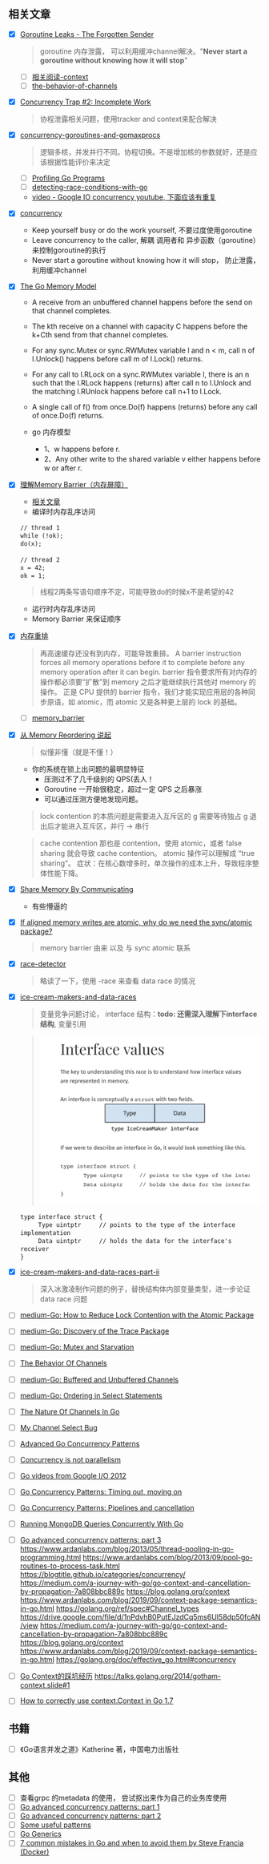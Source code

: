 ## 相关文章
- [X] [Goroutine Leaks - The Forgotten Sender](https://www.ardanlabs.com/blog/2018/11/goroutine-leaks-the-forgotten-sender.html)
  > goroutine 内存泄露， 可以利用缓冲channel解决。"**Never start a goroutine without knowing how it will stop**"
  - [ ] [相关阅读-context](https://blog.golang.org/context)
  - [ ] [the-behavior-of-channels](https://www.ardanlabs.com/blog/2017/10/the-behavior-of-channels.html)
- [X] [Concurrency Trap #2: Incomplete Work](https://www.ardanlabs.com/blog/2019/04/concurrency-trap-2-incomplete-work.html)
  > 协程泄露相关问题，使用tracker and context来配合解决
- [X] [concurrency-goroutines-and-gomaxprocs](https://www.ardanlabs.com/blog/2014/01/concurrency-goroutines-and-gomaxprocs.html)
  > 逻辑多核，并发并行不同。协程切换。不是增加核的参数就好，还是应该根据性能评价来决定 
  - [ ] [Profiling Go Programs](https://blog.golang.org/pprof)
  - [ ] [detecting-race-conditions-with-go](https://www.ardanlabs.com/blog/2013/09/detecting-race-conditions-with-go.html)
  - [video - Google IO concurrency youtube, 下面应该有重复](https://www.youtube.com/watch?v=f6kdp27TYZs)
- [X] [concurrency](https://dave.cheney.net/practical-go/presentations/qcon-china.html#_concurrency)
  - Keep yourself busy or do the work yourself, 不要过度使用goroutine
  - Leave concurrency to the caller, 解耦 调用者和 异步函数（goroutine）来控制goroutine的执行
  - Never start a goroutine without knowing how it will stop， 防止泄露，利用缓冲channel
- [X] [The Go Memory Model](https://golang.org/ref/mem)
  - A receive from an unbuffered channel happens before the send on that channel completes.
  - The kth receive on a channel with capacity C happens before the k+Cth send from that channel completes.
  - For any sync.Mutex or sync.RWMutex variable l and n < m, call n of l.Unlock() happens before call m of l.Lock() returns.
  - For any call to l.RLock on a sync.RWMutex variable l, there is an n such that the l.RLock happens (returns) after call n to l.Unlock and the matching l.RUnlock happens before call n+1 to l.Lock.
  - A single call of f() from once.Do(f) happens (returns) before any call of once.Do(f) returns.
    
  - go 内存模型
	- 1、w happens before r.
	- 2、Any other write to the shared variable v either happens before w or after r.
- [X] [理解Memory Barrier（内存屏障）](https://blog.csdn.net/caoshangpa/article/details/78853919)
  - [相关文章](https://blog.csdn.net/world_hello_100/article/details/50131497)
  - 编译时内存乱序访问
  ```
  // thread 1
  while (!ok);
  do(x);
  
  // thread 2
  x = 42;
  ok = 1;
  ```
  > 线程2两条写语句顺序不定，可能导致do的时候x不是希望的42
  - 运行时内存乱序访问
  - Memory Barrier 来保证顺序

- [X] [内存重排](https://blog.csdn.net/qcrao/article/details/92759907)
  > 再高速缓存还没有到内存，可能导致重排。
  A barrier instruction forces all memory operations before it to complete before any memory operation after it can begin.
  barrier 指令要求所有对内存的操作都必须要“扩散”到 memory 之后才能继续执行其他对 memory 的操作。
  正是 CPU 提供的 barrier 指令，我们才能实现应用层的各种同步原语，如 atomic，而 atomic 又是各种更上层的 lock 的基础。
  - [ ] [memory_barrier](https://github.com/cch123/golang-notes/blob/master/memory_barrier.md)
- [X] [从 Memory Reordering 说起](https://cch123.github.io/ooo/)
  > 似懂非懂（就是不懂！）
  - 你的系统在锁上出问题的最明显特征
    - 压测过不了几千级别的 QPS(丢人！
    - Goroutine 一开始很稳定，超过一定 QPS 之后暴涨
    - 可以通过压测方便地发现问题。
  >lock contention 的本质问题是需要进入互斥区的 g 需要等待独占 g 退出后才能进入互斥区，并行 → 串行
  
  > cache contention 那也是 contention，使用 atomic，或者 false sharing 就会导致 cache contention。
  atomic 操作可以理解成 “true sharing”。 症状：在核心数增多时，单次操作的成本上升，导致程序整体性能下降。
- [X] [Share Memory By Communicating](https://blog.golang.org/codelab-share)
  - 有些懵逼的
- [X] [If aligned memory writes are atomic, why do we need the sync/atomic package?](https://dave.cheney.net/2018/01/06/if-aligned-memory-writes-are-atomic-why-do-we-need-the-sync-atomic-package)
  > memory barrier 由来 以及 与 sync atomic 联系  
- [X] [race-detector](http://blog.golang.org/race-detector)
  > 略读了一下，使用 -race 来查看 data race 的情况
- [X] [ice-cream-makers-and-data-races](https://dave.cheney.net/2014/06/27/ice-cream-makers-and-data-races)
  > 变量竞争问题讨论， interface 结构：**todo: 还需深入理解下interface结构**, 变量引用
  
  > ![](assets/w3_img/interface-value.png)
  ```
  type interface struct {
       Type uintptr     // points to the type of the interface implementation
       Data uintptr     // holds the data for the interface's receiver
  }
  ```
- [X] [ice-cream-makers-and-data-races-part-ii](https://www.ardanlabs.com/blog/2014/06/ice-cream-makers-and-data-races-part-ii.html)
  > 深入冰激凌制作问题的例子，替换结构体内部变量类型，进一步论证data race 问题
- [ ] [medium-Go: How to Reduce Lock Contention with the Atomic Package](https://medium.com/a-journey-with-go/go-how-to-reduce-lock-contention-with-the-atomic-package-ba3b2664b549)
- [ ] [medium-Go: Discovery of the Trace Package](https://medium.com/a-journey-with-go/go-discovery-of-the-trace-package-e5a821743c3c)
- [ ] [medium-Go: Mutex and Starvation](https://medium.com/a-journey-with-go/go-mutex-and-starvation-3f4f4e75ad50)
- [ ] [The Behavior Of Channels](https://www.ardanlabs.com/blog/2017/10/the-behavior-of-channels.html)
- [ ] [medium-Go: Buffered and Unbuffered Channels](https://medium.com/a-journey-with-go/go-buffered-and-unbuffered-channels-29a107c00268)
- [ ] [medium-Go: Ordering in Select Statements](https://medium.com/a-journey-with-go/go-ordering-in-select-statements-fd0ff80fd8d6)
- [ ] [The Nature Of Channels In Go](https://www.ardanlabs.com/blog/2014/02/the-nature-of-channels-in-go.html)
- [ ] [My Channel Select Bug](https://www.ardanlabs.com/blog/2013/10/my-channel-select-bug.html)
- [ ] [Advanced Go Concurrency Patterns](https://blog.golang.org/io2013-talk-concurrency)
- [ ] [Concurrency is not parallelism](https://blog.golang.org/waza-talk)
- [ ] [Go videos from Google I/O 2012](https://blog.golang.org/io2012-videos)
- [ ] [Go Concurrency Patterns: Timing out, moving on](https://blog.golang.org/concurrency-timeouts)
- [ ] [Go Concurrency Patterns: Pipelines and cancellation](https://blog.golang.org/pipelines)
- [ ] [Running MongoDB Queries Concurrently With Go](https://www.ardanlabs.com/blog/2014/02/running-queries-concurrently-against.html)
- [ ] [Go advanced concurrency patterns: part 3](https://blogtitle.github.io/go-advanced-concurrency-patterns-part-3-channels/)
https://www.ardanlabs.com/blog/2013/05/thread-pooling-in-go-programming.html
https://www.ardanlabs.com/blog/2013/09/pool-go-routines-to-process-task.html
https://blogtitle.github.io/categories/concurrency/
https://medium.com/a-journey-with-go/go-context-and-cancellation-by-propagation-7a808bbc889c
https://blog.golang.org/context
https://www.ardanlabs.com/blog/2019/09/context-package-semantics-in-go.html
https://golang.org/ref/spec#Channel_types
https://drive.google.com/file/d/1nPdvhB0PutEJzdCq5ms6UI58dp50fcAN/view
https://medium.com/a-journey-with-go/go-context-and-cancellation-by-propagation-7a808bbc889c
https://blog.golang.org/context
https://www.ardanlabs.com/blog/2019/09/context-package-semantics-in-go.html
https://golang.org/doc/effective_go.html#concurrency
- [ ] [Go Context的踩坑经历](https://zhuanlan.zhihu.com/p/34417106?hmsr=toutiao.io)
https://talks.golang.org/2014/gotham-context.slide#1
- [ ] [How to correctly use context.Context in Go 1.7](https://medium.com/@cep21/how-to-correctly-use-context-context-in-go-1-7-8f2c0fafdf39)


## 书籍
- [ ] 《Go语言并发之道》Katherine 著，中国电力出版社
  
## 其他
- [ ] 查看grpc 的metadata 的使用， 尝试抠出来作为自己的业务库使用
- [ ] [Go advanced concurrency patterns: part 1](https://blogtitle.github.io/go-advanced-concurrency-patterns-part-1/)
- [ ] [Go advanced concurrency patterns: part 2](https://blogtitle.github.io/go-advanced-concurrency-patterns-part-2-timers/)
- [ ] [Some useful patterns](https://blogtitle.github.io/some-useful-patterns/)
- [ ] [Go Generics](https://blogtitle.github.io/go-generics/)
- [ ] [7 common mistakes in Go and when to avoid them by Steve Francia (Docker)](https://www.youtube.com/watch?v=29LLRKIL_TI)